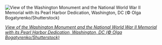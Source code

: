 
![View of the Washington Monument and the National World War II Memorial with its Pearl Harbor Dedication, Washington, DC (© Olga Bogatyrenko/Shutterstock)](https://cn.bing.com//th?id=OHR.WWIIPHDedication_EN-US1829070269_1920x1080.jpg&rf=LaDigue_1920x1080.jpg&pid=hp)

*[View of the Washington Monument and the National World War II Memorial with its Pearl Harbor Dedication, Washington, DC (© Olga Bogatyrenko/Shutterstock)](https://www.bing.com/search?q=Pearl+Harbor+Remembrance+Day&form=hpcapt&filters=HpDate%3a%2220201207_0800%22)*

